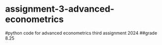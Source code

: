 # assignment-3-advanced-econometrics

#python code for advanced econometrics third assignment 2024
##grade 8.25
